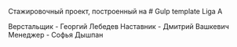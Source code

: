 Стажировочный проект, построенный на # Gulp template Liga A

Верстальщик - Георгий Лебедев
Наставник - Дмитрий Вашкевич
Менеджер - Софья Дышпан
